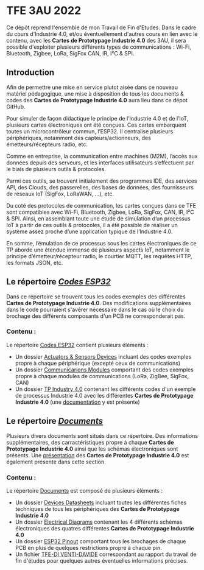# TFE 3AU 2022
Ce dépôt reprend l'ensemble de mon Travail de Fin d'Etudes. Dans le cadre du cours d'Industrie 4.0, et/ou éventuellement d'autres cours en lien avec le contenu, avec les **Cartes de Prototypage Industrie 4.0** des 3AU, il sera possible d'exploiter plusieurs différents types de communications : Wi-Fi, Bluetooth, Zigbee, LoRa, SigFox CAN, IR, I²C & SPI.

## Introduction
Afin de permettre une mise en service plutot aisée dans ce nouveau matériel pédagogique, une mise à disposition de tous les documents & codes des **Cartes de Prototypage Industrie 4.0** aura lieu dans ce dépot GitHub.

Pour simuler de façon didactique le principe de l’Industrie 4.0 et de l’IoT, plusieurs cartes électroniques ont été conçues.
Ces cartes embarquent toutes un microcontrôleur commun, l’ESP32. Il centralise plusieurs périphériques, notamment des capteurs/actionneurs, des émetteurs/récepteurs radio, etc.

Comme en entreprise, la communication entre machines (M2M), l’accès aux données depuis des serveurs, et les interfaces utilisateurs s’effectuent par le biais de plusieurs outils & protocoles.

Parmi ces outils, se trouvent initialement des programmes IDE, des services API, des Clouds, des passerelles, des bases de données, des fournisseurs de réseaux IoT (SigFox, LoRaWAN, …), etc.

Du coté des protocoles de communication, les cartes conçues dans ce TFE sont compatibles avec Wi-Fi, Bluetooth, Zigbee, LoRa, SigFox, CAN, IR, I²C & SPI.
Ainsi, en assemblant toute une étude de simulation d’un processus IoT à partir de ces outils & protocoles, il a été possible de réaliser un système assez proche d’une application typique de l’Industrie 4.0.

En somme, l’émulation de ce processus sous les cartes électroniques de ce TP aborde une étendue immense de plusieurs aspects IoT, notamment le principe d’émetteur/récepteur radio, le courtier MQTT, les requêtes HTTP, les formats JSON, etc.

## Le répertoire [*Codes ESP32*](https://github.com/DavideDiVenti/TFE-3AU-2022/tree/master/Codes%20ESP32)
Dans ce répertoire se trouvent tous les codes exemples des différentes **Cartes de Prototypage Industrie 4.0**. Des modifications supplémentaires dans le code pourraient s'avérer nécessaire dans le cas où le choix du brochage des différents composants d'un PCB ne corresponderait pas.

### Contenu :
Le répertoire [Codes ESP32](https://github.com/DavideDiVenti/TFE-3AU-2022/tree/master/Codes%20ESP32) contient plusieurs éléments :
* Un dossier [Actuators & Sensors Devices](https://github.com/DavideDiVenti/TFE-3AU-2022/tree/master/Codes%20ESP32/Actuators%20%26%20Sensors%20Devices) incluant des codes exemples propre à chaque périphérique (excepté ceux de communications)
* Un dossier [Communicarions Modules](https://github.com/DavideDiVenti/TFE-3AU-2022/tree/master/Codes%20ESP32/Communications%20Modules) comportant des codes exemples propre à chaque modules de communications (LoRa, ZigBee, SigFox, CAN)
* Un dossier [TP Industry 4.0](https://github.com/DavideDiVenti/TFE-3AU-2022/tree/master/Codes%20ESP32/TP%20Industry%204.0) contenant les différents codes d'un exemple de processus Industrie 4.0 avec les différentes **Cartes de Prototypage Industrie 4.0** (une [documentation](https://github.com/DavideDiVenti/TFE-3AU-2022/tree/master/Codes%20ESP32/TP%20Industry%204.0#tp-industry-40) y est présente)

## Le répertoire [*Documents*](https://github.com/DavideDiVenti/TFE-3AU-2022/tree/master/Documents)
Plusieurs divers documents sont situés dans ce répertoire. Des informations supplémentaires, des carractéristiques propre à chaque **Cartes de Prototypage Industrie 4.0** ainsi que les schémas électroniques sont présents. Une [présentation](https://github.com/DavideDiVenti/TFE-3AU-2022/tree/master/Documents#pr%C3%A9sentation-des-cartes-de-prototypage-industrie-40) des **Cartes de Prototypage Industrie 4.0** est également présente dans cette section.

### Contenu :
Le répertoire [Documents](https://github.com/DavideDiVenti/TFE-3AU-2022/tree/master/Documents) est composé de plusieurs éléments :
* Un dossier [Devices Datasheets](https://github.com/DavideDiVenti/TFE-3AU-2022/tree/master/Documents/Devices%20Datasheets) incluant toutes les différentes fiches techniques de tous les périphériques des **Cartes de Prototypage Industrie 4.0**
* Un dossier [Electrical Diagrams](https://github.com/DavideDiVenti/TFE-3AU-2022/tree/master/Documents/Electrical%20Diagrams) contenant les 4 différents schémas électroniques des quatres différentes **Cartes de Prototypage Industrie 4.0**
* Un dossier [ESP32 Pinout](https://github.com/DavideDiVenti/TFE-3AU-2022/tree/master/Documents/ESP32%20Pinout) comportant tous les brochages de chaque PCB en plus de quelques restrictions propre à chaque pin.
* Un fichier [TFE-DI VENTI-DAVIDE](https://github.com/DavideDiVenti/TFE-3AU-2022/blob/master/Documents/TFE-DI%20VENTI-DAVIDE.pdf) correspondant au rapport du travail de fin d'études pour quelques autres éventuelles informations précises.

